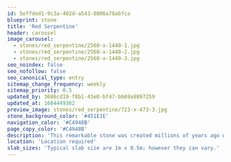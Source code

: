 ```yaml
---
id: 5effded1-9c3a-402d-a543-8006a78abfca
blueprint: stone
title: 'Red Serpentine'
header: carousel
image_carousel:
  - stones/red_serpentine/2560-x-1440-1.jpg
  - stones/red_serpentine/2560-x-1440-2.jpg
  - stones/red_serpentine/2560-x-1440-3.jpg
seo_noindex: false
seo_nofollow: false
seo_canonical_type: entry
sitemap_change_frequency: weekly
sitemap_priority: 0.5
updated_by: 3686cd19-f8b1-43e0-bf47-bb69a9897259
updated_at: 1664449362
preview_image: stones/red_serpentine/723-x-473-3.jpg
stone_background_color: '#451E1E'
navigation_color: '#C4948B'
page_copy_color: '#C4948B'
description: 'This remarkable stone was created millions of years ago when peridotite, a rock rich in magnesium and iron, was driven upwards from beneath the earth’s crust. Red Serpentine is a beautiful multi-veined stone and, due to its rarity and highly decorative nature, was often used by George Bullock for a number of pieces of luxury furniture.'
location: 'Location required'
slab_sizes: 'Typical slab size are 1m x 0.5m; however they can vary.'
---
```


